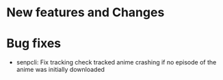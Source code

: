 # New features and Changes

# Bug fixes
- senpcli: Fix tracking check tracked anime crashing if no episode of the anime was initially downloaded